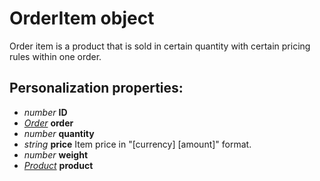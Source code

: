# OrderItem object

Order item is a product that is sold in certain quantity with certain pricing rules within one order.

## Personalization properties:

- _number_ **ID**
- _[Order](#/menu/documentation/MarketingSuite/magento-integration/object/Order)_ **order**
- _number_ **quantity**
- _string_ **price** Item price in "[currency] [amount]" format.
- _number_ **weight**
- _[Product](#/menu/documentation/MarketingSuite/magento-integration/object/Product)_ **product**
